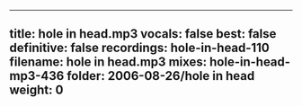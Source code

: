 
---
title: hole in head.mp3
vocals: false
best: false
definitive: false
recordings: hole-in-head-110
filename: hole in head.mp3
mixes: hole-in-head-mp3-436
folder: 2006-08-26/hole in head
weight: 0
---
